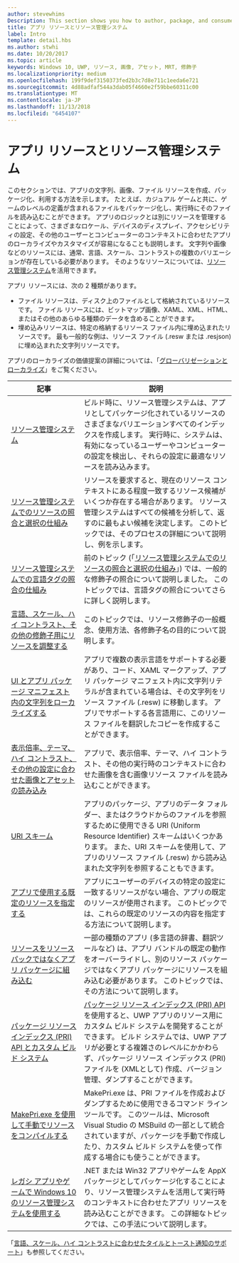 ```yaml
---
author: stevewhims
Description: This section shows you how to author, package, and consume your app's string, image, and file resources.
title: アプリ リソースとリソース管理システム
label: Intro
template: detail.hbs
ms.author: stwhi
ms.date: 10/20/2017
ms.topic: article
keywords: Windows 10, UWP, リソース, 画像, アセット, MRT, 修飾子
ms.localizationpriority: medium
ms.openlocfilehash: 199f9def3150373fed2b3c7d8e711c1eeda6e721
ms.sourcegitcommit: 4d88adfaf544a3dab05f4660e2f59bbe60311c00
ms.translationtype: MT
ms.contentlocale: ja-JP
ms.lasthandoff: 11/13/2018
ms.locfileid: "6454107"
---
```

# <a name="app-resources-and-the-resource-management-system"></a>アプリ リソースとリソース管理システム


このセクションでは、アプリの文字列、画像、ファイル リソースを作成、パッケージ化、利用する方法を示します。 たとえば、カジュアル ゲームと共に、ゲームのレベルの定義が含まれるファイルをパッケージ化し、実行時にそのファイルを読み込むことができます。 アプリのロジックとは別にリソースを管理することによって、さまざまなロケール、デバイスのディスプレイ、アクセシビリティの設定、その他のユーザーとコンピューターのコンテキストに合わせたアプリのローカライズやカスタマイズが容易になることも説明します。 文字列や画像などのリソースには、通常、言語、スケール、コントラストの複数のバリエーションが存在している必要があります。 そのようなリソースについては、[リソース管理システム](resource-management-system.md)を活用できます。

アプリ リソースには、次の 2 種類があります。
- ファイル リソースは、ディスク上のファイルとして格納されているリソースです。 ファイル リソースには、ビットマップ画像、XAML、XML、HTML、またはその他のあらゆる種類のデータを含めることができます。
- 埋め込みリソースは、特定の格納するリソース ファイル内に埋め込まれたリソースです。 最も一般的な例は、リソース ファイル (.resw または .resjson) に埋め込まれた文字列リソースです。

アプリのローカライズの価値提案の詳細については、「[グローバリゼーションとローカライズ](../design/globalizing/globalizing-portal.md)」をご覧ください。

| 記事 | 説明 |
|---------|-------------|
| [リソース管理システム](resource-management-system.md) | ビルド時に、リソース管理システムは、アプリとしてパッケージ化されているリソースのさまざまなバリエーションすべてのインデックスを作成します。 実行時に、システムは、有効になっているユーザーやコンピューターの設定を検出し、それらの設定に最適なリソースを読み込みます。 |
| [リソース管理システムでのリソースの照合と選択の仕組み](how-rms-matches-and-chooses-resources.md) | リソースを要求すると、現在のリソース コンテキストにある程度一致するリソース候補がいくつか存在する場合があります。 リソース管理システムはすべての候補を分析して、返すのに最もよい候補を決定します。 このトピックでは、そのプロセスの詳細について説明し、例を示します。 |
| [リソース管理システムでの言語タグの照合の仕組み](how-rms-matches-lang-tags.md) | 前のトピック (「[リソース管理システムでのリソースの照合と選択の仕組み](how-rms-matches-and-chooses-resources.md)」) では、一般的な修飾子の照合について説明しました。 このトピックでは、言語タグの照合についてさらに詳しく説明します。 |
| [言語、スケール、ハイ コントラスト、その他の修飾子用にリソースを調整する](tailor-resources-lang-scale-contrast.md) | このトピックでは、リソース修飾子の一般概念、使用方法、各修飾子名の目的について説明します。 |
| [UI とアプリ パッケージ マニフェスト内の文字列をローカライズする](localize-strings-ui-manifest.md) | アプリで複数の表示言語をサポートする必要があり、コード、XAML マークアップ、アプリ パッケージ マニフェスト内に文字列リテラルが含まれている場合は、その文字列をリソース ファイル (.resw) に移動します。 アプリでサポートする各言語用に、このリソース ファイルを翻訳したコピーを作成することができます。 |
| [表示倍率、テーマ、ハイ コントラスト、その他の設定に合わせた画像とアセットの読み込み](images-tailored-for-scale-theme-contrast.md) | アプリで、表示倍率、テーマ、ハイ コントラスト、その他の実行時のコンテキストに合わせた画像を含む画像リソース ファイルを読み込むことができます。 |
| [URI スキーム](uri-schemes.md) | アプリのパッケージ、アプリのデータ フォルダー、またはクラウドからのファイルを参照するために使用できる URI (Uniform Resource Identifier) スキームはいくつかあります。 また、URI スキームを使用して、アプリのリソース ファイル (.resw) から読み込まれた文字列を参照することもできます。 |
| [アプリで使用する既定のリソースを指定する](specify-default-resources-installed.md) | アプリにユーザーのデバイスの特定の設定に一致するリソースがない場合、アプリの既定のリソースが使用されます。 このトピックでは、これらの既定のリソースの内容を指定する方法について説明します。 |
| [リソースをリソース パックではなくアプリ パッケージに組み込む](build-resources-into-app-package.md) | 一部の種類のアプリ (多言語の辞書、翻訳ツールなど) は、アプリ バンドルの既定の動作をオーバーライドし、別のリソース パッケージではなくアプリ パッケージにリソースを組み込む必要があります。 このトピックでは、その方法について説明します。 |
| [パッケージ リソース インデックス (PRI) API とカスタム ビルド システム](pri-apis-custom-build-systems.md) | [パッケージ リソース インデックス (PRI) API](https://msdn.microsoft.com/library/windows/desktop/mt845690) を使用すると、UWP アプリのリソース用にカスタム ビルド システムを開発することができます。 ビルド システムでは、UWP アプリが必要とする複雑さのレベルにかかわらず、パッケージ リソース インデックス (PRI) ファイルを (XMLとして) 作成、バージョン管理、ダンプすることができます。 |
| [MakePri.exe を使用して手動でリソースをコンパイルする](compile-resources-manually-with-makepri.md) | MakePri.exe は、PRI ファイルを作成およびダンプするために使用できるコマンド ライン ツールです。 このツールは、Microsoft Visual Studio の MSBuild の一部として統合されていますが、パッケージを手動で作成したり、カスタム ビルド システムを使って作成する場合にも使うことができます。 |
| [レガシ アプリやゲームで Windows 10 のリソース管理システムを使用する](using-mrt-for-converted-desktop-apps-and-games.md) | .NET または Win32 アプリやゲームを AppX パッケージとしてパッケージ化することにより、リソース管理システムを活用して実行時のコンテキストに合わせたアプリ リソースを読み込むことができます。 この詳細なトピックでは、この手法について説明します。 |

「[言語、スケール、ハイ コントラストに合わせたタイルとトースト通知のサポート](../design/shell/tiles-and-notifications/tile-toast-language-scale-contrast.md)」も参照してください。
